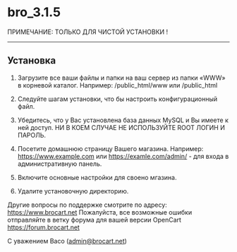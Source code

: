 # bro_3.1.5

ПРИМЕЧАНИЕ: ТОЛЬКО ДЛЯ ЧИСТОЙ УСТАНОВКИ !

---------
Установка
---------

1.	Загрузите все ваши файлы и папки на ваш сервер из папки «WWW» в корневой каталог.
	Например: /public_html/www или /public_html

2.	Следуйте шагам установки, что бы настроить конфигурационный файл.

3.	Убедитесь, что у Вас установлена база данных MySQL и Вы имеете к ней доступ. НИ В КОЕМ СЛУЧАЕ НЕ ИСПОЛЬЗУЙТЕ ROOT ЛОГИН И ПАРОЛЬ.

4.	Посетите домашнюю страницу Вашего магазина.
	Например: https://www.example.com или https://examle.com/admin/ - для входа в административную панель.

5.	Включите основные настройки для своено мгазина.

6.	Удалите установочную директорию.


Другие вопросы по поддержке смотрите по адресу: https://www.brocart.net
Пожалуйста, все возможные ошибки отправляйте в ветку форума для вашей версии OpenCart https://forum.brocart.net

С уважением Baco (admin@brocart.net)
